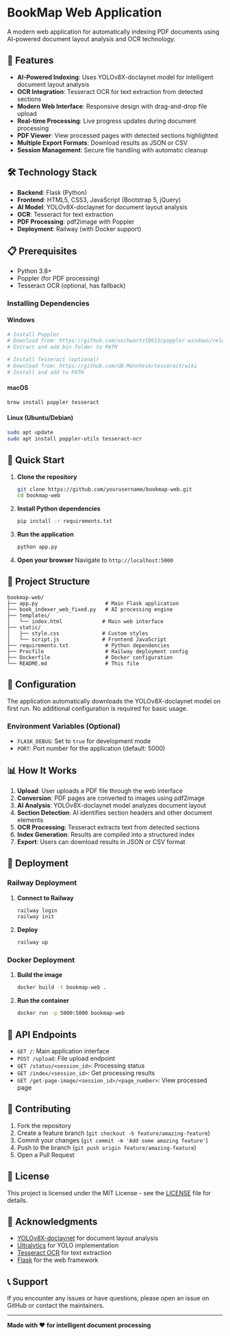 # BookMap Web Application

A modern web application for automatically indexing PDF documents using AI-powered document layout analysis and OCR technology.

## 🚀 Features

- **AI-Powered Indexing**: Uses YOLOv8X-doclaynet model for intelligent document layout analysis
- **OCR Integration**: Tesseract OCR for text extraction from detected sections
- **Modern Web Interface**: Responsive design with drag-and-drop file upload
- **Real-time Processing**: Live progress updates during document processing
- **PDF Viewer**: View processed pages with detected sections highlighted
- **Multiple Export Formats**: Download results as JSON or CSV
- **Session Management**: Secure file handling with automatic cleanup

## 🛠️ Technology Stack

- **Backend**: Flask (Python)
- **Frontend**: HTML5, CSS3, JavaScript (Bootstrap 5, jQuery)
- **AI Model**: YOLOv8X-doclaynet for document layout analysis
- **OCR**: Tesseract for text extraction
- **PDF Processing**: pdf2image with Poppler
- **Deployment**: Railway (with Docker support)

## 📋 Prerequisites

- Python 3.8+
- Poppler (for PDF processing)
- Tesseract OCR (optional, has fallback)

### Installing Dependencies

#### Windows
```bash
# Install Poppler
# Download from: https://github.com/oschwartz10612/poppler-windows/releases/
# Extract and add bin folder to PATH

# Install Tesseract (optional)
# Download from: https://github.com/UB-Mannheim/tesseract/wiki
# Install and add to PATH
```

#### macOS
```bash
brew install poppler tesseract
```

#### Linux (Ubuntu/Debian)
```bash
sudo apt update
sudo apt install poppler-utils tesseract-ocr
```

## 🚀 Quick Start

1. **Clone the repository**
   ```bash
   git clone https://github.com/yourusername/bookmap-web.git
   cd bookmap-web
   ```

2. **Install Python dependencies**
   ```bash
   pip install -r requirements.txt
   ```

3. **Run the application**
   ```bash
   python app.py
   ```

4. **Open your browser**
   Navigate to `http://localhost:5000`

## 📁 Project Structure

```
bookmap-web/
├── app.py                      # Main Flask application
├── book_indexer_web_fixed.py   # AI processing engine
├── templates/
│   └── index.html             # Main web interface
├── static/
│   ├── style.css              # Custom styles
│   └── script.js              # Frontend JavaScript
├── requirements.txt            # Python dependencies
├── Procfile                    # Railway deployment config
├── Dockerfile                  # Docker configuration
└── README.md                   # This file
```

## 🔧 Configuration

The application automatically downloads the YOLOv8X-doclaynet model on first run. No additional configuration is required for basic usage.

### Environment Variables (Optional)

- `FLASK_DEBUG`: Set to `true` for development mode
- `PORT`: Port number for the application (default: 5000)

## 📊 How It Works

1. **Upload**: User uploads a PDF file through the web interface
2. **Conversion**: PDF pages are converted to images using pdf2image
3. **AI Analysis**: YOLOv8X-doclaynet model analyzes document layout
4. **Section Detection**: AI identifies section headers and other document elements
5. **OCR Processing**: Tesseract extracts text from detected sections
6. **Index Generation**: Results are compiled into a structured index
7. **Export**: Users can download results in JSON or CSV format

## 🚀 Deployment

### Railway Deployment

1. **Connect to Railway**
   ```bash
   railway login
   railway init
   ```

2. **Deploy**
   ```bash
   railway up
   ```

### Docker Deployment

1. **Build the image**
   ```bash
   docker build -t bookmap-web .
   ```

2. **Run the container**
   ```bash
   docker run -p 5000:5000 bookmap-web
   ```

## 📝 API Endpoints

- `GET /`: Main application interface
- `POST /upload`: File upload endpoint
- `GET /status/<session_id>`: Processing status
- `GET /index/<session_id>`: Get processing results
- `GET /get-page-image/<session_id>/<page_number>`: View processed page

## 🤝 Contributing

1. Fork the repository
2. Create a feature branch (`git checkout -b feature/amazing-feature`)
3. Commit your changes (`git commit -m 'Add some amazing feature'`)
4. Push to the branch (`git push origin feature/amazing-feature`)
5. Open a Pull Request

## 📄 License

This project is licensed under the MIT License - see the [LICENSE](LICENSE) file for details.

## 🙏 Acknowledgments

- [YOLOv8X-doclaynet](https://huggingface.co/pranavvdhawann/YOLOv8X-doclaynet) for document layout analysis
- [Ultralytics](https://ultralytics.com/) for YOLO implementation
- [Tesseract OCR](https://github.com/tesseract-ocr/tesseract) for text extraction
- [Flask](https://flask.palletsprojects.com/) for the web framework

## 📞 Support

If you encounter any issues or have questions, please open an issue on GitHub or contact the maintainers.

---

**Made with ❤️ for intelligent document processing**